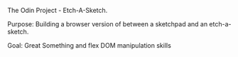The Odin Project - Etch-A-Sketch.

Purpose:
Building a browser version of between a sketchpad and an etch-a-sketch.

Goal:
 Great Something and
 flex DOM manipulation skills
